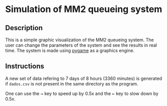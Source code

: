 # Simulation of MM2 queueing system
## Description
This is a simple graphic visualization of the MM2 queueing system. The user can change the parameters of the system and see the results in real time. The system is made using [pygame](https://www.pygame.org) as a graphics engine.
## Instructions
A new set of data refering to 7 days of 8 hours (3360 minutes) is generated if `dados.csv` is not present in the same directory as the program.

One can use the <kbd>→</kbd> key to speed up by 0.5x and the <kbd>←</kbd> key to slow down by 0.5x.

